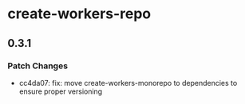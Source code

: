 # create-workers-repo

## 0.3.1

### Patch Changes

- cc4da07: fix: move create-workers-monorepo to dependencies to ensure proper versioning
